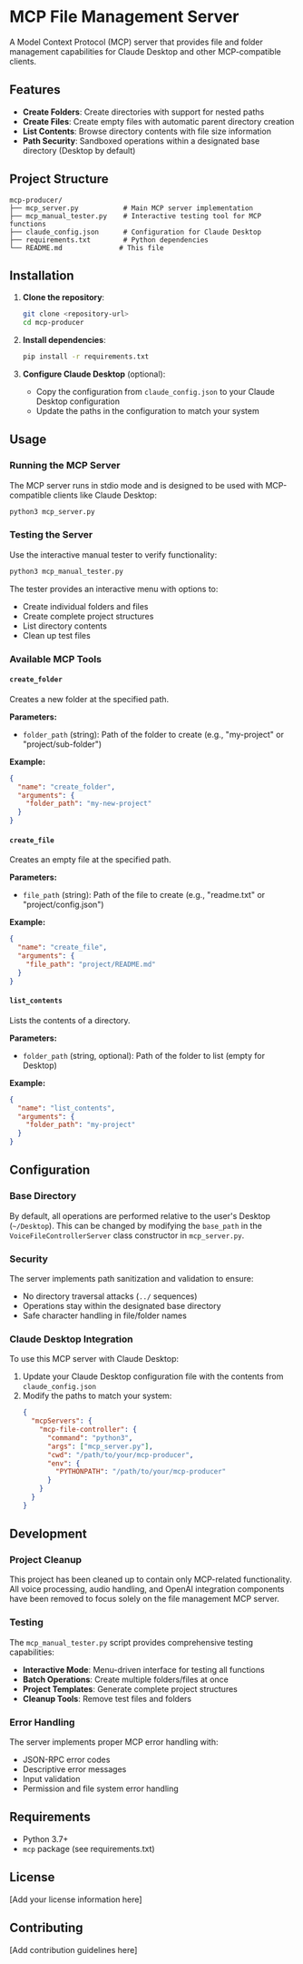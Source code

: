 # MCP File Management Server

A Model Context Protocol (MCP) server that provides file and folder management capabilities for Claude Desktop and other MCP-compatible clients.

## Features

- **Create Folders**: Create directories with support for nested paths
- **Create Files**: Create empty files with automatic parent directory creation
- **List Contents**: Browse directory contents with file size information
- **Path Security**: Sandboxed operations within a designated base directory (Desktop by default)

## Project Structure

```
mcp-producer/
├── mcp_server.py           # Main MCP server implementation
├── mcp_manual_tester.py    # Interactive testing tool for MCP functions
├── claude_config.json      # Configuration for Claude Desktop
├── requirements.txt        # Python dependencies
└── README.md              # This file
```

## Installation

1. **Clone the repository**:
   ```bash
   git clone <repository-url>
   cd mcp-producer
   ```

2. **Install dependencies**:
   ```bash
   pip install -r requirements.txt
   ```

3. **Configure Claude Desktop** (optional):
   - Copy the configuration from `claude_config.json` to your Claude Desktop configuration
   - Update the paths in the configuration to match your system

## Usage

### Running the MCP Server

The MCP server runs in stdio mode and is designed to be used with MCP-compatible clients like Claude Desktop:

```bash
python3 mcp_server.py
```

### Testing the Server

Use the interactive manual tester to verify functionality:

```bash
python3 mcp_manual_tester.py
```

The tester provides an interactive menu with options to:
- Create individual folders and files
- Create complete project structures
- List directory contents
- Clean up test files

### Available MCP Tools

#### `create_folder`
Creates a new folder at the specified path.

**Parameters:**
- `folder_path` (string): Path of the folder to create (e.g., "my-project" or "project/sub-folder")

**Example:**
```json
{
  "name": "create_folder",
  "arguments": {
    "folder_path": "my-new-project"
  }
}
```

#### `create_file`
Creates an empty file at the specified path.

**Parameters:**
- `file_path` (string): Path of the file to create (e.g., "readme.txt" or "project/config.json")

**Example:**
```json
{
  "name": "create_file",
  "arguments": {
    "file_path": "project/README.md"
  }
}
```

#### `list_contents`
Lists the contents of a directory.

**Parameters:**
- `folder_path` (string, optional): Path of the folder to list (empty for Desktop)

**Example:**
```json
{
  "name": "list_contents",
  "arguments": {
    "folder_path": "my-project"
  }
}
```

## Configuration

### Base Directory

By default, all operations are performed relative to the user's Desktop (`~/Desktop`). This can be changed by modifying the `base_path` in the `VoiceFileControllerServer` class constructor in `mcp_server.py`.

### Security

The server implements path sanitization and validation to ensure:
- No directory traversal attacks (`../` sequences)
- Operations stay within the designated base directory
- Safe character handling in file/folder names

### Claude Desktop Integration

To use this MCP server with Claude Desktop:

1. Update your Claude Desktop configuration file with the contents from `claude_config.json`
2. Modify the paths to match your system:
   ```json
   {
     "mcpServers": {
       "mcp-file-controller": {
         "command": "python3",
         "args": ["mcp_server.py"],
         "cwd": "/path/to/your/mcp-producer",
         "env": {
           "PYTHONPATH": "/path/to/your/mcp-producer"
         }
       }
     }
   }
   ```

## Development

### Project Cleanup

This project has been cleaned up to contain only MCP-related functionality. All voice processing, audio handling, and OpenAI integration components have been removed to focus solely on the file management MCP server.

### Testing

The `mcp_manual_tester.py` script provides comprehensive testing capabilities:

- **Interactive Mode**: Menu-driven interface for testing all functions
- **Batch Operations**: Create multiple folders/files at once
- **Project Templates**: Generate complete project structures
- **Cleanup Tools**: Remove test files and folders

### Error Handling

The server implements proper MCP error handling with:
- JSON-RPC error codes
- Descriptive error messages
- Input validation
- Permission and file system error handling

## Requirements

- Python 3.7+
- `mcp` package (see requirements.txt)

## License

[Add your license information here]

## Contributing

[Add contribution guidelines here]
